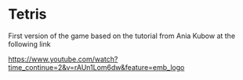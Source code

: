 # Tetris


First version of the game based on the tutorial from Ania Kubow at the following link

https://www.youtube.com/watch?time_continue=2&v=rAUn1Lom6dw&feature=emb_logo
